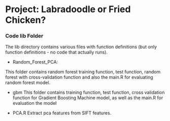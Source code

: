 # Project: Labradoodle or Fried Chicken? 

### Code lib Folder

The lib directory contains various files with function definitions (but only function definitions - no code that actually runs).

+ Random_Forest_PCA: 

This folder contains random forest training function, test function, random forest with cross-validation  function and also the main.R for evaluating random forest model.

+ gbm
This folder contains training function, test function, cross validation function for Gradient Boosting Machine model, as well as the main.R for evaluation the model

+ PCA.R
Extract pca features from SIFT features.